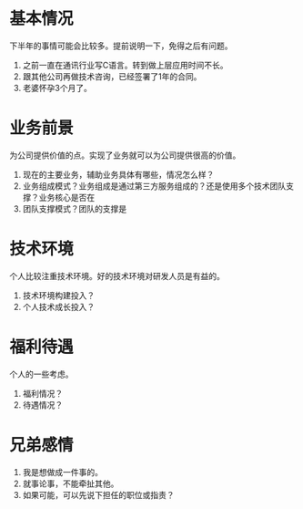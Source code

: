 # 基本情况
下半年的事情可能会比较多。提前说明一下，免得之后有问题。

1. 之前一直在通讯行业写C语言。转到做上层应用时间不长。
2. 跟其他公司再做技术咨询，已经签署了1年的合同。
3. 老婆怀孕3个月了。

# 业务前景
为公司提供价值的点。实现了业务就可以为公司提供很高的价值。

1. 现在的主要业务，辅助业务具体有哪些，情况怎么样？
2. 业务组成模式？业务组成是通过第三方服务组成的？还是使用多个技术团队支撑？业务核心是否在
3. 团队支撑模式？团队的支撑是

# 技术环境
个人比较注重技术环境。好的技术环境对研发人员是有益的。

1. 技术环境构建投入？
2. 个人技术成长投入？

# 福利待遇
个人的一些考虑。
1. 福利情况？
2. 待遇情况？

# 兄弟感情
1. 我是想做成一件事的。
2. 就事论事，不能牵扯其他。
3. 如果可能，可以先说下担任的职位或指责？

